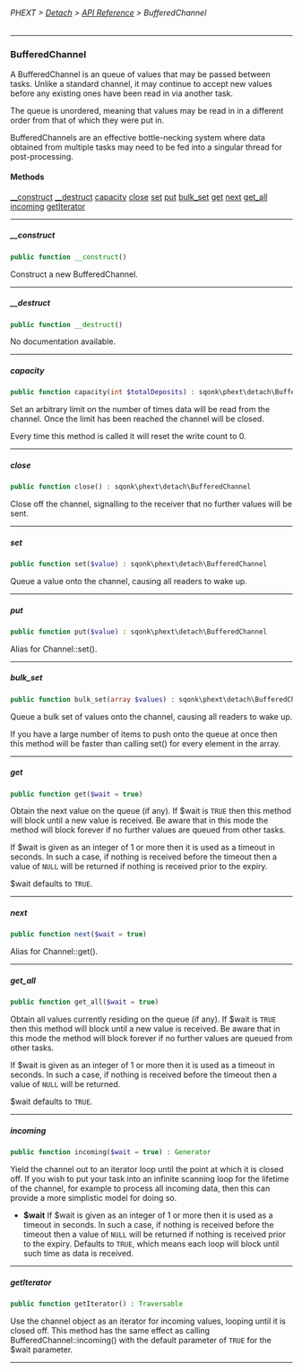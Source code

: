 ###### PHEXT > [Detach](../README.md) > [API Reference](index.md) > BufferedChannel
------
### BufferedChannel
A BufferedChannel is an queue of values that may be passed between tasks. Unlike a standard channel, it may continue to accept new values before any existing ones have been read in via another task.

The queue is unordered, meaning that values may be read in in a different order from that of which they were put in.

BufferedChannels are an effective bottle-necking system where data obtained from multiple tasks may need to be fed into a singular thread for post-processing.
#### Methods
[__construct](#__construct)
[__destruct](#__destruct)
[capacity](#capacity)
[close](#close)
[set](#set)
[put](#put)
[bulk_set](#bulk_set)
[get](#get)
[next](#next)
[get_all](#get_all)
[incoming](#incoming)
[getIterator](#getiterator)

------
##### __construct
```php
public function __construct() 
```
Construct a new BufferedChannel.


------
##### __destruct
```php
public function __destruct() 
```
No documentation available.


------
##### capacity
```php
public function capacity(int $totalDeposits) : sqonk\phext\detach\BufferedChannel
```
Set an arbitrary limit on the number of times data will be read from the channel. Once the limit has been reached the channel will be closed.

Every time this method is called it will reset the write count to 0.


------
##### close
```php
public function close() : sqonk\phext\detach\BufferedChannel
```
Close off the channel, signalling to the receiver that no further values will be sent.


------
##### set
```php
public function set($value) : sqonk\phext\detach\BufferedChannel
```
Queue a value onto the channel, causing all readers to wake up.


------
##### put
```php
public function put($value) : sqonk\phext\detach\BufferedChannel
```
Alias for Channel::set().


------
##### bulk_set
```php
public function bulk_set(array $values) : sqonk\phext\detach\BufferedChannel
```
Queue a bulk set of values onto the channel, causing all readers to wake up.

If you have a large number of items to push onto the queue at once then this method will be faster than calling set() for every element in the array.


------
##### get
```php
public function get($wait = true) 
```
Obtain the next value on the queue (if any). If $wait is `TRUE` then this method will block until a new value is received. Be aware that in this mode the method will block forever if no further values are queued from other tasks.

If $wait is given as an integer of 1 or more then it is used as a timeout in seconds. In such a case, if nothing is received before the timeout then a value of `NULL` will be returned if nothing is received prior to the expiry.

$wait defaults to `TRUE`.


------
##### next
```php
public function next($wait = true) 
```
Alias for Channel::get().


------
##### get_all
```php
public function get_all($wait = true) 
```
Obtain all values currently residing on the queue (if any). If $wait is `TRUE` then this method will block until a new value is received. Be aware that in this mode the method will block forever if no further values are queued from other tasks.

If $wait is given as an integer of 1 or more then it is used as a timeout in seconds. In such a case, if nothing is received before the timeout then a value of `NULL` will be returned.

$wait defaults to `TRUE`.


------
##### incoming
```php
public function incoming($wait = true) : Generator
```
Yield the channel out to an iterator loop until the point at which it is closed off. If you wish to put your task into an infinite scanning loop for the lifetime of the channel, for example to process all incoming data, then this can provide a more simplistic model for doing so.

- **$wait** If $wait is given as an integer of 1 or more then it is used as a timeout in seconds. In such a case, if nothing is received before the timeout then a value of `NULL` will be returned if nothing is received prior to the expiry. Defaults to `TRUE`, which means each loop will block until such time as data is received.


------
##### getIterator
```php
public function getIterator() : Traversable
```
Use the channel object as an iterator for incoming values, looping until it is closed off. This method has the same effect as calling BufferedChannel::incoming() with the default parameter of `TRUE` for the $wait parameter.


------
